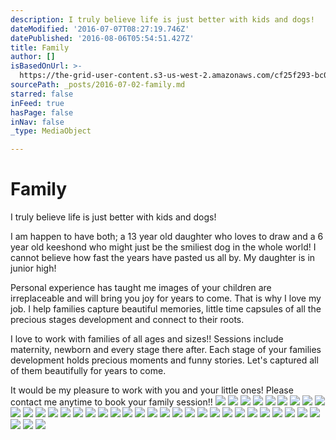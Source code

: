 ```yaml
---
description: I truly believe life is just better with kids and dogs!
dateModified: '2016-07-07T08:27:19.746Z'
datePublished: '2016-08-06T05:54:51.427Z'
title: Family
author: []
isBasedOnUrl: >-
  https://the-grid-user-content.s3-us-west-2.amazonaws.com/cf25f293-bc0a-4336-a973-468b46b9677b.jpg
sourcePath: _posts/2016-07-02-family.md
starred: false
inFeed: true
hasPage: false
inNav: false
_type: MediaObject

---
```

# Family

I truly believe life is just better with kids and dogs!

I am happen to have both; a 13 year old daughter who loves to draw and a 6 year old keeshond who might just be the smiliest dog in the whole world! I cannot believe how fast the years have pasted us all by. My daughter is in junior high!

Personal experience has taught me images of your children are irreplaceable and will bring you joy for years to come. That is why I love my job. I help families capture beautiful memories, little time capsules of all the precious stages development and connect to their roots.

I love to work with families of all ages and sizes!! Sessions include maternity, newborn and every stage there after. Each stage of your families development holds precious moments and funny stories. Let's captured all of them beautifully for years to come.

It would be my pleasure to work with you and your little ones! Please contact me anytime to book your family session!!
![](https://the-grid-user-content.s3-us-west-2.amazonaws.com/cf25f293-bc0a-4336-a973-468b46b9677b.jpg)
![](https://the-grid-user-content.s3-us-west-2.amazonaws.com/e33ed71e-eca3-4a51-95bb-d9a66db65547.jpg)
![](https://the-grid-user-content.s3-us-west-2.amazonaws.com/99709734-6fb0-49c4-b4df-2be693c3b898.jpg)
![](https://the-grid-user-content.s3-us-west-2.amazonaws.com/49309324-4da2-4a82-8110-51a08df515d2.jpg)
![](https://imgflo.herokuapp.com/graph/vahj1ThiexotieMo/82f753742ac8cc5873c34cfc1ac4860b/croprotate.jpg?cropheight=1300&cropwidth=864&degrees=0&input=https%3A%2F%2Fs3-us-west-2.amazonaws.com%2Fthe-grid-img%2Fp%2Fd84d9b5506e1c45f743b95403dd54abea7e886ee.jpg&x=0&y=0)
![](https://the-grid-user-content.s3-us-west-2.amazonaws.com/28ea272c-3e64-4719-89db-210618d3298b.jpg)
![](https://the-grid-user-content.s3-us-west-2.amazonaws.com/b173ae73-b254-462e-9511-a847f21cbaff.jpg)
![](https://the-grid-user-content.s3-us-west-2.amazonaws.com/66d737f5-7523-442b-9a6c-138444ee77e5.jpg)
![](https://the-grid-user-content.s3-us-west-2.amazonaws.com/0087095f-1ee0-42b2-b59b-aec77cd6baf7.jpg)
![](https://the-grid-user-content.s3-us-west-2.amazonaws.com/832bd30e-ce54-4131-a3ed-8107ad37e4b0.jpg)
![](https://the-grid-user-content.s3-us-west-2.amazonaws.com/81fc05a8-ac90-4a5e-9ca8-761684d9c23a.jpg)
![](https://the-grid-user-content.s3-us-west-2.amazonaws.com/34143986-f63f-4836-a54b-3c7fbfc056b9.jpg)
![](https://the-grid-user-content.s3-us-west-2.amazonaws.com/3d53be7a-7157-4041-882f-93eb4845d76c.jpg)
![](https://the-grid-user-content.s3-us-west-2.amazonaws.com/46fb75db-2652-4dbe-95de-89d4122d727c.jpg)
![](https://the-grid-user-content.s3-us-west-2.amazonaws.com/9e3e0a0c-299a-4ed3-8326-8a33b829a637.jpg)
![](https://the-grid-user-content.s3-us-west-2.amazonaws.com/85ec8c93-f4b1-4d82-9429-900c6cb92fc5.jpg)
![](https://the-grid-user-content.s3-us-west-2.amazonaws.com/b19dacac-a6b0-46e3-bdf6-8e22fdc47391.jpg)
![](https://the-grid-user-content.s3-us-west-2.amazonaws.com/dceebdda-55a5-4e82-b8ce-3c959ce25257.jpg)
![](https://the-grid-user-content.s3-us-west-2.amazonaws.com/a6cacf45-ecdb-4e36-8d5a-9992b282335b.jpg)
![](https://the-grid-user-content.s3-us-west-2.amazonaws.com/209c9f28-a83a-4cdb-968c-9e04d8a9a585.jpg)
![](https://the-grid-user-content.s3-us-west-2.amazonaws.com/d5ccf697-cd61-4dfe-9a0c-9574b24ff937.jpg)
![](https://the-grid-user-content.s3-us-west-2.amazonaws.com/92f5eef0-8fc8-470e-ab3d-c33a62c97d9b.jpg)
![](https://the-grid-user-content.s3-us-west-2.amazonaws.com/05b03f4c-13fd-489e-9486-5d038795d6eb.jpg)
![](https://imgflo.herokuapp.com/graph/vahj1ThiexotieMo/4aeec1f57dc6b5f5512659b05ee4463e/croprotate.jpg?cropheight=1268&cropwidth=844&degrees=0&input=https%3A%2F%2Fs3-us-west-2.amazonaws.com%2Fthe-grid-img%2Fp%2F609ec198aa37adbdadb35ecce0b308fc8836e717.jpg&x=0&y=0)
![](https://imgflo.herokuapp.com/graph/vahj1ThiexotieMo/396eefa40efa2ba06d46ed532454e44f/croprotate.jpg?cropheight=864&cropwidth=1300&degrees=0&input=https%3A%2F%2Fs3-us-west-2.amazonaws.com%2Fthe-grid-img%2Fp%2Ff1f38f33236a7a7fa7e16b15b07be2b3b0a20a24.jpg&x=0&y=0)
![](https://imgflo.herokuapp.com/graph/vahj1ThiexotieMo/e4e8256d0cb33d0ac273ac6acdf37dec/croprotate.jpg?cropheight=1300&cropwidth=864&degrees=0&input=https%3A%2F%2Fs3-us-west-2.amazonaws.com%2Fthe-grid-img%2Fp%2F241f22f5a96f8ffcbee2c1f4eceb05515d77ba41.jpg&x=0&y=0)
![](https://the-grid-user-content.s3-us-west-2.amazonaws.com/fdfc6406-3720-47b6-9ffb-e73501f6b6c8.jpg)
![](https://imgflo.herokuapp.com/graph/vahj1ThiexotieMo/0bdbe8debc77a39244e2a38d84c15164/croprotate.jpg?cropheight=1300&cropwidth=864&degrees=0&input=https%3A%2F%2Fs3-us-west-2.amazonaws.com%2Fthe-grid-img%2Fp%2F934437ca129bf43aa6615ed37cc1689192a3c819.jpg&x=0&y=0)
![](https://the-grid-user-content.s3-us-west-2.amazonaws.com/8bba076e-9ac0-46c5-8319-d493ecf296f8.jpg)
![](https://the-grid-user-content.s3-us-west-2.amazonaws.com/a100ffd7-eff1-4d7a-875b-fdbaf22d2861.jpg)
![](https://imgflo.herokuapp.com/graph/vahj1ThiexotieMo/6169f20962e84d894fc3cfd830c140e1/croprotate.jpg?cropheight=1300&cropwidth=864&degrees=0&input=https%3A%2F%2Fs3-us-west-2.amazonaws.com%2Fthe-grid-img%2Fp%2F5083ed58ee56081e7c4fcb9c93e29214ee0bee2c.jpg&x=0&y=0)
![](https://imgflo.herokuapp.com/graph/vahj1ThiexotieMo/76e87a3722e539f2d1319166513cae71/croprotate.jpg?cropheight=864&cropwidth=1300&degrees=0&input=https%3A%2F%2Fs3-us-west-2.amazonaws.com%2Fthe-grid-img%2Fp%2F450c84728d71471392a36a1a1d5530d34d8896c1.jpg&x=0&y=0)
![](https://the-grid-user-content.s3-us-west-2.amazonaws.com/1d6f7d87-4d0f-43c5-963c-0ff85fd13349.jpg)
![](https://the-grid-user-content.s3-us-west-2.amazonaws.com/a0c5a208-f551-41a8-aada-79d4488d1333.jpg)
![](https://imgflo.herokuapp.com/graph/vahj1ThiexotieMo/a4ef165b714ad758e842febc09e3014c/croprotate.jpg?cropheight=864&cropwidth=1300&degrees=0&input=https%3A%2F%2Fs3-us-west-2.amazonaws.com%2Fthe-grid-img%2Fp%2F0107e60c9a094cdae068c12a2405d200c51ac98c.jpg&x=0&y=0)
![](https://imgflo.herokuapp.com/graph/vahj1ThiexotieMo/d16f3913af84808f48fc746e4450eb76/croprotate.jpg?cropheight=864&cropwidth=1300&degrees=0&input=https%3A%2F%2Fs3-us-west-2.amazonaws.com%2Fthe-grid-img%2Fp%2F38645a34c8084ef6ed6c169e72dad603551ffcf5.jpg&x=0&y=0)
![](https://imgflo.herokuapp.com/graph/vahj1ThiexotieMo/5960c2ec99583adc95859627cba2fd1e/croprotate.jpg?cropheight=864&cropwidth=1300&degrees=0&input=https%3A%2F%2Fs3-us-west-2.amazonaws.com%2Fthe-grid-img%2Fp%2F94a0f37729e30c69566cbba4860d486265de665c.jpg&x=0&y=0)